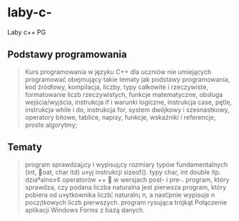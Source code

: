 # laby-c-
Laby c++ PG
## Podstawy programowania 
> Kurs programowania w języku C++ dla uczniów nie umiejących programować obejmujący takie tematy jak podstawy programowania, kod źródłowy, kompilacja, liczby, typy całkowite i rzeczywiste, formatowanie liczb rzeczywistych, funkcje matematyczne, obsługa wejścia/wyjścia, instrukcja if i warunki logiczne, instrukcja case, pętle, instrukcja while i do, instrukcja for, system dwójkowy i szesnastkowy, operatory bitowe, tablice, napisy, funkcje, wskaźniki i referencje, proste algorytmy;
## Tematy
> program sprawdzaj¡cy i wypisuj¡cy rozmiary typów fundamentalnych (int,
oat, char itd) u»yj instrukcji sizeof().
> typy char, int double itp.
> dziaªalno±¢ operatorów ++  w wersjach post- i pre-.
> program, który sprawdza, czy podana liczba naturalna jest pierwsza
> program, który pobiera od u»ytkownika liczb¦ naturaln¡ n, a nast¦pnie
wypisuje n pocz¡tkowych liczb pierwszych.
> program rysująca trójkąt
> Połączenie aplikacji Windows Forms z bazą danych. 
